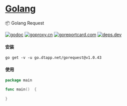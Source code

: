 <h1>
<a href="https://www.dtapp.net/">Golang</a>
</h1>

📦 Golang Request

[comment]: <> (go)
[![godoc](https://pkg.go.dev/badge/go.dtapp.net/gorequest?status.svg)](https://pkg.go.dev/go.dtapp.net/gorequest)
[![goproxy.cn](https://goproxy.cn/stats/go.dtapp.net/gorequest/badges/download-count.svg)](https://goproxy.cn/stats/go.dtapp.net/gorequest)
[![goreportcard.com](https://goreportcard.com/badge/go.dtapp.net/gorequest)](https://goreportcard.com/report/go.dtapp.net/gorequest)
[![deps.dev](https://img.shields.io/badge/deps-go-red.svg)](https://deps.dev/go/go.dtapp.net%2Fgorequest)

#### 安装

```shell
go get -v -u go.dtapp.net/gorequest@v1.0.43
```

#### 使用

```go
package main

func main()  {
    
}
```